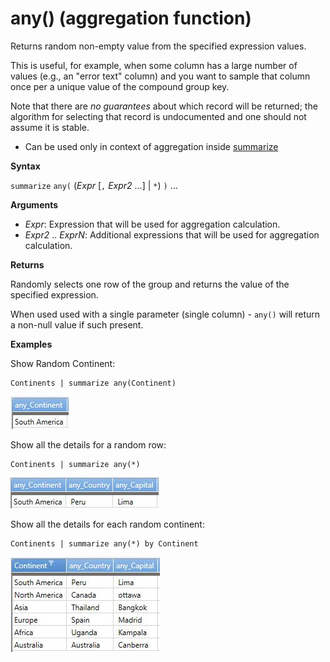 # any() (aggregation function)

Returns random non-empty value from the specified expression values.

This is useful, for example, when some column has a large number of values
(e.g., an "error text" column) and you want to sample that column once per a unique value of the compound group key.

Note that there are *no guarantees* about which record will be returned; the algorithm for selecting
that record is undocumented and one should not assume it is stable.

* Can be used only in context of aggregation inside [summarize](summarizeoperator.md)

**Syntax**

`summarize` `any(` (*Expr* [`,` *Expr2* ...] | `*`) `)` ...

**Arguments**

* *Expr*: Expression that will be used for aggregation calculation. 
* *Expr2* .. *ExprN*: Additional expressions that will be used for aggregation calculation. 

**Returns**

Randomly selects one row of the group and returns the value of the specified expression.

When used used with a single parameter (single column) - `any()` will return a non-null value if such present.

**Examples**

Show Random Continent:

<!-- csl -->
```
Continents | summarize any(Continent)
```

![alt text](./images/aggregations/any1.png "any1")


Show all the details for a random row:

<!-- csl -->
```
Continents | summarize any(*) 
```

![alt text](./images/aggregations/any2.png "any2")


Show all the details for each random continent:

<!-- csl -->
```
Continents | summarize any(*) by Continent
```

![alt text](./images/aggregations/any3.png "any3")